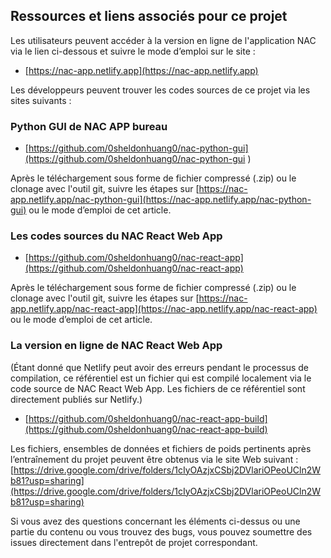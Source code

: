 ## Ressources et liens associés pour ce projet

Les utilisateurs peuvent accéder à la version en ligne de l'application NAC via le lien ci-dessous et suivre le mode d’emploi sur le site :

- [https://nac-app.netlify.app](https://nac-app.netlify.app)

Les développeurs peuvent trouver les codes sources de ce projet via les sites suivants :

### Python GUI de NAC APP bureau

- [https://github.com/0sheldonhuang0/nac-python-gui](https://github.com/0sheldonhuang0/nac-python-gui  )  

Après le téléchargement sous forme de fichier compressé (.zip) ou le clonage avec l'outil git, suivre les étapes sur [https://nac-app.netlify.app/nac-python-gui](https://nac-app.netlify.app/nac-python-gui) ou le mode d’emploi de cet article.

### Les codes sources du NAC React Web App

- [https://github.com/0sheldonhuang0/nac-react-app](https://github.com/0sheldonhuang0/nac-react-app) 

Après le téléchargement sous forme de fichier compressé (.zip) ou le clonage avec l'outil git, suivre les étapes sur [https://nac-app.netlify.app/nac-react-app](https://nac-app.netlify.app/nac-react-app) ou le mode d’emploi de cet article.

### La version en ligne de NAC React Web App

(Étant donné que Netlify peut avoir des erreurs pendant le processus de compilation, ce référentiel est un fichier qui est compilé localement via le code source de NAC React Web App. Les fichiers de ce référentiel sont directement publiés sur Netlify.) 

- [https://github.com/0sheldonhuang0/nac-react-app-build](https://github.com/0sheldonhuang0/nac-react-app-build)

Les fichiers, ensembles de données et fichiers de poids pertinents après l’entraînement du projet peuvent être obtenus via le site Web suivant : [https://drive.google.com/drive/folders/1cIyOAzjxCSbj2DVlariOPeoUCln2Wb81?usp=sharing](https://drive.google.com/drive/folders/1cIyOAzjxCSbj2DVlariOPeoUCln2Wb81?usp=sharing)

Si vous avez des questions concernant les éléments ci-dessus ou une partie du contenu ou vous trouvez des bugs, vous pouvez soumettre des issues directement dans l'entrepôt de projet correspondant.